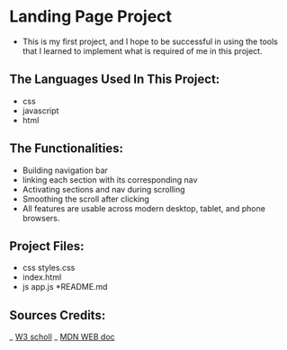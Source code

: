 # Landing Page Project
* This is my first project, and I hope to be successful in using the tools that I learned to implement what is required of me in this project.

## The Languages Used In This Project:

* css
* javascript
* html

## The Functionalities:

* Building navigation bar
* linking each section with its corresponding nav
* Activating sections and nav during scrolling
* Smoothing the scroll after clicking
* All features are usable across modern desktop, tablet, and phone browsers.

## Project Files:
* css
styles.css  
* index.html
* js
app.js
*README.md

## Sources Credits:
_ [W3 scholl](https://www.w3schools.com/)
_ [MDN WEB doc](https://developer.mozilla.org/en-US/)
